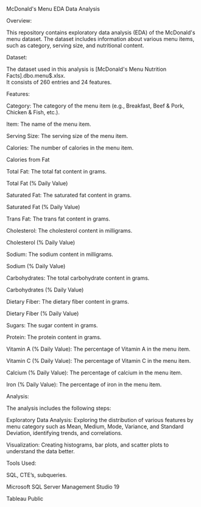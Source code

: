 McDonald's Menu EDA Data Analysis

Overview:

This repository contains exploratory data analysis (EDA) of the McDonald's menu dataset. The dataset includes information about various menu items, such as category, serving size, and nutritional content.

Dataset:

The dataset used in this analysis is [McDonald's Menu Nutrition Facts].dbo.menu$.xlsx.     
It consists of 260 entries and 24 features.

Features:

Category: The category of the menu item (e.g., Breakfast, Beef & Pork, Chicken & Fish, etc.).

Item: The name of the menu item.

Serving Size: The serving size of the menu item.

Calories: The number of calories in the menu item.

Calories from Fat

Total Fat: The total fat content in grams.

Total Fat (% Daily Value)

Saturated Fat: The saturated fat content in grams.

Saturated Fat (% Daily Value)

Trans Fat: The trans fat content in grams.

Cholesterol: The cholesterol content in milligrams.

Cholesterol (% Daily Value)

Sodium: The sodium content in milligrams.

Sodium (% Daily Value)

Carbohydrates: The total carbohydrate content in grams.

Carbohydrates (% Daily Value)

Dietary Fiber: The dietary fiber content in grams.

Dietary Fiber (% Daily Value)

Sugars: The sugar content in grams.

Protein: The protein content in grams.

Vitamin A (% Daily Value): The percentage of Vitamin A in the menu item.

Vitamin C (% Daily Value): The percentage of Vitamin C in the menu item.

Calcium (% Daily Value): The percentage of calcium in the menu item.

Iron (% Daily Value): The percentage of iron in the menu item.


Analysis:

The analysis includes the following steps:

Exploratory Data Analysis: Exploring the distribution of various features by menu category such as Mean, Medium, Mode, Variance, and Standard Deviation, identifying trends, and correlations.

Visualization: Creating histograms, bar plots, and scatter plots to understand the data better.

Tools Used:

SQL, CTE’s, subqueries.

Microsoft SQL Server Management Studio 19

Tableau Public
